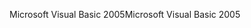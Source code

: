 <span data-ttu-id="e965c-101">Microsoft Visual Basic 2005</span><span class="sxs-lookup"><span data-stu-id="e965c-101">Microsoft Visual Basic 2005</span></span>